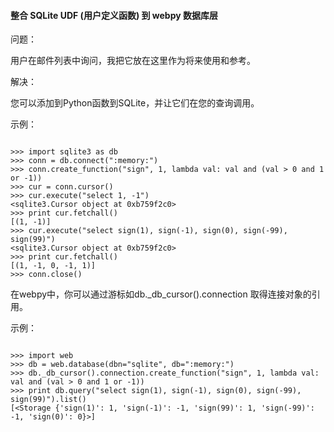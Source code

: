  

#### 整合 SQLite UDF (用户定义函数) 到 webpy 数据库层



问题：



用户在邮件列表中询问，我把它放在这里作为将来使用和参考。



解决：



您可以添加到Python函数到SQLite，并让它们在您的查询调用。



示例：




```

>>> import sqlite3 as db
>>> conn = db.connect(":memory:")
>>> conn.create_function("sign", 1, lambda val: val and (val > 0 and 1 or -1))
>>> cur = conn.cursor()
>>> cur.execute("select 1, -1")
<sqlite3.Cursor object at 0xb759f2c0>
>>> print cur.fetchall()
[(1, -1)]
>>> cur.execute("select sign(1), sign(-1), sign(0), sign(-99), sign(99)")
<sqlite3.Cursor object at 0xb759f2c0>
>>> print cur.fetchall()
[(1, -1, 0, -1, 1)]
>>> conn.close()
```



在webpy中，你可以通过游标如db._db_cursor().connection 取得连接对象的引用。



示例：




```

>>> import web
>>> db = web.database(dbn="sqlite", db=":memory:")
>>> db._db_cursor().connection.create_function("sign", 1, lambda val: val and (val > 0 and 1 or -1))
>>> print db.query("select sign(1), sign(-1), sign(0), sign(-99), sign(99)").list()
[<Storage {'sign(1)': 1, 'sign(-1)': -1, 'sign(99)': 1, 'sign(-99)': -1, 'sign(0)': 0}>]

```





 
 


